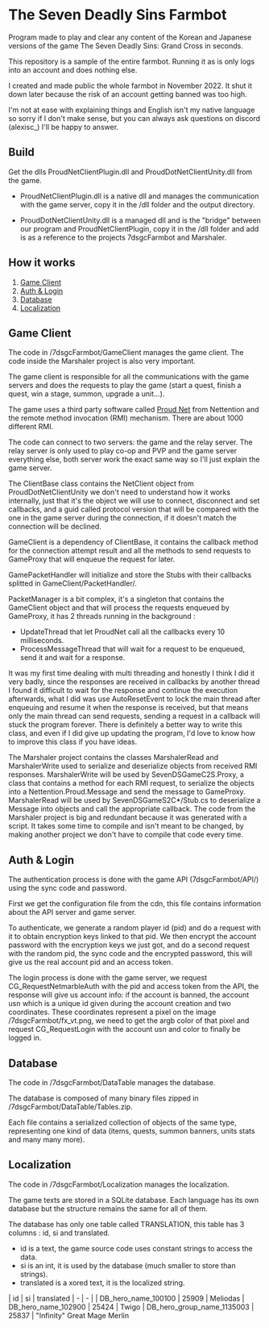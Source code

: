 # The Seven Deadly Sins Farmbot

Program made to play and clear any content of the Korean and Japanese versions of the game The Seven Deadly Sins: Grand Cross in seconds.

This repository is a sample of the entire farmbot. Running it as is only logs into an account and does nothing else.

I created and made public the whole farmbot in November 2022. It shut it down later because the risk of an account getting banned was too high.

I'm not at ease with explaining things and English isn't my native language so sorry if I don't make sense, but you can always ask questions on discord (alexisc_) I'll be happy to answer.

## Build

Get the dlls ProudNetClientPlugin.dll and ProudDotNetClientUnity.dll from the game.

- ProudNetClientPlugin.dll is a native dll and manages the communication with the game server, copy it in the /dll folder and the output directory.

- ProudDotNetClientUnity.dll is a managed dll and is the "bridge" between our program and ProudNetClientPlugin, copy it in the /dll folder and add is as a reference to the projects 7dsgcFarmbot and Marshaler.


## How it works

1. [Game Client](#game-client)
2. [Auth & Login](#auth-login)
3. [Database](#database)
4. [Localization](#localization)


## Game Client

The code in /7dsgcFarmbot/GameClient manages the game client.
The code inside the Marshaler project is also very important.

The game client is responsible for all the communications with the game servers and does the requests to play the game (start a quest, finish a quest, win a stage, summon, upgrade a unit...).

The game uses a third party software called [Proud Net](https://proudnet.com/) from Nettention and the remote method invocation (RMI) mechanism. There are about 1000 different RMI.

The code can connect to two servers: the game and the relay server. The relay server is only used to play co-op and PVP and the game server everything else, both server work the exact same way so I'll just explain the game server.

The ClientBase class contains the NetClient object from ProudDotNetClientUnity we don't need to understand how it works internally, just that it's the object we will use to connect, disconnect and set callbacks, and a guid called protocol version that will be compared with the one in the game server during the connection, if it doesn't match the connection will be declined.

GameClient is a dependency of ClientBase, it contains the callback method for the connection attempt result and all the methods to send requests to GameProxy that will enqueue the request for later.

GamePacketHandler will initialize and store the Stubs with their callbacks splitted in GameClient/PacketHandler/.

PacketManager is a bit complex, it's a singleton that contains the GameClient object and that will process the requests enqueued by GameProxy, it has 2 threads running in the background : 

- UpdateThread that let ProudNet call all the callbacks every 10 milliseconds.
- ProcessMessageThread that will wait for a request to be enqueued, send it and wait for a response.

It was my first time dealing with multi threading and honestly I think I did it very badly, since the responses are received in callbacks by another thread I found it difficult to wait for the response and continue the execution afterwards, what I did was use AutoResetEvent to lock the main thread after enqueuing and resume it when the response is received, but that means only the main thread can send requests, sending a request in a callback will stuck the program forever.
There is definitely a better way to write this class, and even if I did give up updating the program, I'd love to know how to improve this class if you have ideas.

The Marshaler project contains the classes MarshalerRead and MarshalerWrite used to serialize and deserialize objects from received RMI responses.
MarshalerWrite will be used by SevenDSGameC2S.Proxy, a class that contains a method for each RMI request, to serialize the objects into a Nettention.Proud.Message and send the message to GameProxy.
MarshalerRead will be used by SevenDSGameS2C*/Stub.cs to deserialize a Message into objects and call the appropriate callback.
The code from the Marshaler project is big and redundant because it was generated with a script. It takes some time to compile and isn't meant to be changed, by making another project we don't have to compile that code every time.


## Auth & Login

The authentication process is done with the game API (7dsgcFarmbot/API/) using the sync code and password.

First we get the configuration file from the cdn, this file contains information about the API server and game server.

To authenticate, we generate a random player id (pid) and do a request with it to obtain encryption keys linked to that pid.
We then encrypt the account password with the encryption keys we just got, and do a second request with the random pid, the sync code and the encrypted password, this will give us the real account pid and an access token.

The login process is done with the game server, we request CG_RequestNetmarbleAuth with the pid and access token from the API, the response will give us account info: if the account is banned, the account usn which is a unique id given during the account creation and two coordinates. These coordinates represent a pixel on the image /7dsgcFarmbot/fx_vt.png, we need to get the argb color of that pixel and request CG_RequestLogin with the account usn and color to finally be logged in.


## Database

The code in /7dsgcFarmbot/DataTable manages the database.

The database is composed of many binary files zipped in /7dsgcFarmbot/DataTable/Tables.zip.

Each file contains a serialized collection of objects of the same type, representing one kind of data (items, quests, summon banners, units stats and many many more).


## Localization

The code in /7dsgcFarmbot/Localization manages the localization.

The game texts are stored in a SQLite database. Each language has its own database but the structure remains the same for all of them.

The database has only one table called TRANSLATION, this table has 3 columns : id, si and translated.

- id is a text, the game source code uses constant strings to access the data.
- si is an int, it is used by the database (much smaller to store than strings).
- translated is a xored text, it is the localized string.

| id | si | translated
| - | - |
| DB_hero_name_100100 | 25909 | Meliodas
| DB_hero_name_102900 | 25424 | Twigo
| DB_hero_group_name_1135003 | 25837 | "Infinity" Great Mage Merlin

